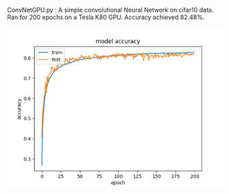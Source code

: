ConvNetGPU.py :  A simple convolutional Neural Network on cifar10 data. Ran for 200 epochs on a Tesla K80 GPU. Accuracy achieved 82.48%.

![Alt text](https://github.com/Shobhim/Convolutional-Neural-Networks/blob/master/cifar10/convNetGPU.png)

